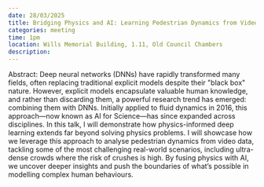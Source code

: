 ```yaml
---
date: 28/03/2025
title: Bridging Physics and AI: Learning Pedestrian Dynamics from Video Data - He Wang, Associate Professor in Computer Science at University College London
categories: meeting
time: 1pm
location: Wills Memorial Building, 1.11, Old Council Chambers
description:
---
```

Abstract: Deep neural networks (DNNs) have rapidly transformed many fields, often replacing traditional explicit models despite their "black box" nature. However, explicit models encapsulate valuable human knowledge, and rather than discarding them, a powerful research trend has emerged: combining them with DNNs. Initially applied to fluid dynamics in 2016, this approach—now known as AI for Science—has since expanded across disciplines.
In this talk, I will demonstrate how physics-informed deep learning extends far beyond solving physics problems. I will showcase how we leverage this approach to analyse pedestrian dynamics from video data, tackling some of the most challenging real-world scenarios, including ultra-dense crowds where the risk of crushes is high. By fusing physics with AI, we uncover deeper insights and push the boundaries of what’s possible in modelling complex human behaviours.